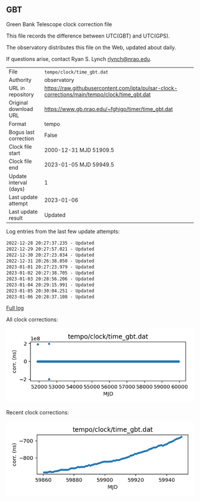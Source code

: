 
## GBT

Green Bank Telescope clock correction file

This file records the difference between UTC(GBT) and UTC(GPS).

The observatory distributes this file on the Web, updated about daily.

If questions arise, contact Ryan S. Lynch <rlynch@nrao.edu>.

|     |     |
|:--- |:--- |
| File | `tempo/clock/time_gbt.dat` |
| Authority | observatory |
| URL in repository | <https://raw.githubusercontent.com/ipta/pulsar-clock-corrections/main/tempo/clock/time_gbt.dat> |
| Original download URL | <https://www.gb.nrao.edu/~fghigo/timer/time_gbt.dat> |
| Format | tempo |
| Bogus last correction | False |
| Clock file start | 2000-12-31 MJD 51909.5 |
| Clock file end | 2023-01-05 MJD 59949.5 |
| Update interval (days) | 1 |
| Last update attempt | 2023-01-06 |
| Last update result | Updated |

Log entries from the last few update attempts:
```
2022-12-28 20:27:37.235 - Updated
2022-12-29 20:27:57.021 - Updated
2022-12-30 20:27:23.034 - Updated
2022-12-31 20:26:38.850 - Updated
2023-01-01 20:27:23.979 - Updated
2023-01-02 20:27:38.705 - Updated
2023-01-03 20:28:56.206 - Updated
2023-01-04 20:29:15.991 - Updated
2023-01-05 20:30:04.251 - Updated
2023-01-06 20:28:37.108 - Updated
```
[Full log](https://raw.githubusercontent.com/ipta/pulsar-clock-corrections/main/log/tempo/clock/time_gbt.dat.log)


All clock corrections:

![plot of all clock corrections](time_gbt.dat.png "All corrections")

Recent clock corrections:

![plot of recent clock corrections](time_gbt.dat.short.png "Recent corrections")


